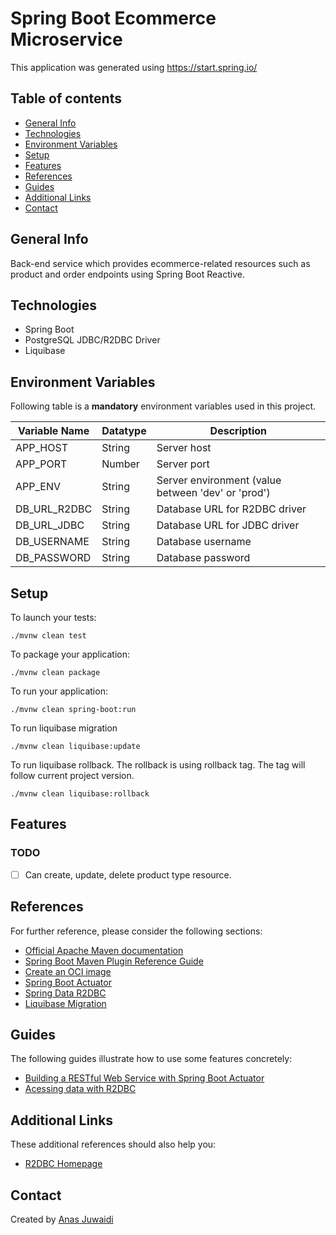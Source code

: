 # Spring Boot Ecommerce Microservice

This application was generated using https://start.spring.io/

## Table of contents
* [General Info](#general-info)
* [Technologies](#technologies)
* [Environment Variables](#environment-variables)
* [Setup](#setup)
* [Features](#features)
* [References](#references)
* [Guides](#guides)
* [Additional Links](#additional-links)
* [Contact](#contact)

## General Info
Back-end service which provides ecommerce-related resources such as product and order endpoints using Spring Boot Reactive.

## Technologies
* Spring Boot
* PostgreSQL JDBC/R2DBC Driver
* Liquibase

## Environment Variables
Following table is a **mandatory** environment variables used in this project.

| Variable Name | Datatype | Description |
| --- | --- | --- |
| APP_HOST | String | Server host |
| APP_PORT | Number | Server port |
| APP_ENV | String | Server environment (value between 'dev' or 'prod') |
| DB_URL_R2DBC | String | Database URL for R2DBC driver |
| DB_URL_JDBC | String | Database URL for JDBC driver |
| DB_USERNAME | String | Database username |
| DB_PASSWORD | String | Database password |

## Setup
To launch your tests:
```
./mvnw clean test
```

To package your application:
```
./mvnw clean package
```

To run your application:
```
./mvnw clean spring-boot:run
```

To run liquibase migration
```
./mvnw clean liquibase:update
```

To run liquibase rollback. The rollback is using rollback tag. The tag will follow current project version.
```
./mvnw clean liquibase:rollback
```

## Features

### TODO
- [ ] Can create, update, delete product type resource.

## References
For further reference, please consider the following sections:

* [Official Apache Maven documentation](https://maven.apache.org/guides/index.html)
* [Spring Boot Maven Plugin Reference Guide](https://docs.spring.io/spring-boot/docs/2.6.2/maven-plugin/reference/html/)
* [Create an OCI image](https://docs.spring.io/spring-boot/docs/2.6.2/maven-plugin/reference/html/#build-image)
* [Spring Boot Actuator](https://docs.spring.io/spring-boot/docs/2.6.2/reference/htmlsingle/#production-ready)
* [Spring Data R2DBC](https://docs.spring.io/spring-boot/docs/2.6.2/reference/html/spring-boot-features.html#boot-features-r2dbc)
* [Liquibase Migration](https://docs.spring.io/spring-boot/docs/2.6.2/reference/htmlsingle/#howto-execute-liquibase-database-migrations-on-startup)

## Guides
The following guides illustrate how to use some features concretely:

* [Building a RESTful Web Service with Spring Boot Actuator](https://spring.io/guides/gs/actuator-service/)
* [Acessing data with R2DBC](https://spring.io/guides/gs/accessing-data-r2dbc/)

## Additional Links
These additional references should also help you:

* [R2DBC Homepage](https://r2dbc.io)

## Contact
Created by [Anas Juwaidi](mailto:anas.didi95@gmail.com)
